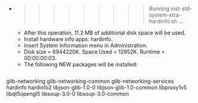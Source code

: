 * >>>>>>>>> Running inst-std-system-xtra-hardinfo.sh ...
  * After this operation, 11.2 MB of additional disk space will be used.
  * Install hardware info apps: hardinfo.
  * Insert System Information menu in Administration.
  * Disk size = 6944220K. Space Used = 12952K. Runtime = 00:00:00:03.
  * The following NEW packages will be installed:
  ```bash
glib-networking glib-networking-common glib-networking-services hardinfo hardinfo2
libjson-glib-1.0-0 libjson-glib-1.0-common libproxy1v5 libqt5opengl5 libsoup-3.0-0
libsoup-3.0-common
  ```
